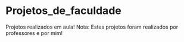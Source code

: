# Projetos_de_faculdade
Projetos realizados em aula!
Nota: Estes projetos foram realizados por professores e por mim!
